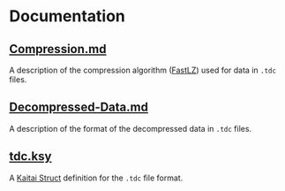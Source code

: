 # Documentation


## [Compression.md](Compression.md)

A description of the compression algorithm ([FastLZ][fastlz]) used for data in `.tdc` files.


## [Decompressed-Data.md](Decompressed-Data.md)

A description of the format of the decompressed data in `.tdc` files.


## [tdc.ksy](tdc.ksy)

A [Kaitai Struct][kaitai] definition for the `.tdc` file format.


[fastlz]: https://github.com/ariya/FastLZ
[kaitai]: https://kaitai.io/

